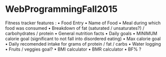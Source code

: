 # WebProgrammingFall2015

Fitness tracker features :
• Food Entry
  • Name of Food
  • Meal during which food was consumed
  • Breakdown of fat (saturated / unsaturates?) / carbohydrates / protein
  • General nutrition facts
• Daily goals
  • MINIMUM calorie goal (significant to not fall into disordered eating)
  • Max calorie goal
  • Daily recomended intake for grams of protein / fat / carbs
• Water logging
• Fruits / veggies goal?
• BMI calculator
• BMR calculator
• BF% ?
